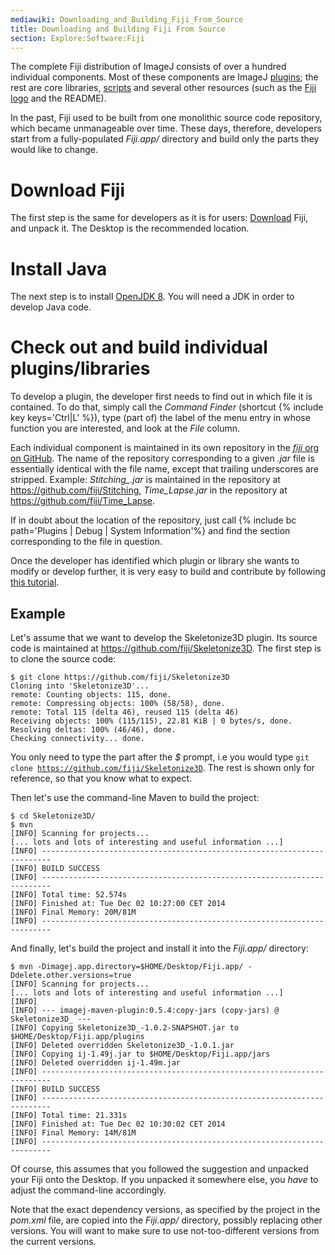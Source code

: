 ```yaml
---
mediawiki: Downloading_and_Building_Fiji_From_Source
title: Downloading and Building Fiji From Source
section: Explore:Software:Fiji
---
```



The complete Fiji distribution of ImageJ consists of over a hundred individual components. Most of these components are ImageJ [plugins](/plugins); the rest are core libraries, [scripts](/scripting) and several other resources (such as the [Fiji logo](_File_Fiji-icon.png) and the README).

In the past, Fiji used to be built from one monolithic source code repository, which became unmanageable over time. These days, therefore, developers start from a fully-populated *Fiji.app/* directory and build only the parts they would like to change.

# Download Fiji

The first step is the same for developers as it is for users: [Download](/downloads) Fiji, and unpack it. The Desktop is the recommended location.

# Install Java

The next step is to install [OpenJDK 8](https://adoptopenjdk.net/). You will need a JDK in order to develop Java code.

# Check out and build individual plugins/libraries

To develop a plugin, the developer first needs to find out in which file it is contained. To do that, simply call the *Command Finder* (shortcut {% include key keys='Ctrl|L' %}), type (part of) the label of the menu entry in whose function you are interested, and look at the *File* column.

Each individual component is maintained in its own repository in the [*fiji* org on GitHub](https://github.com/fiji/). The name of the repository corresponding to a given *.jar* file is essentially identical with the file name, except that trailing underscores are stripped. Example: *Stitching\_.jar* is maintained in the repository at <https://github.com/fiji/Stitching>, *Time\_Lapse.jar* in the repository at <https://github.com/fiji/Time_Lapse>.

If in doubt about the location of the repository, just call {% include bc path='Plugins | Debug | System Information'%} and find the section corresponding to the file in question.

Once the developer has identified which plugin or library she wants to modify or develop further, it is very easy to build and contribute by following [this tutorial](/develop/improving-the-code).

## Example

Let's assume that we want to develop the Skeletonize3D plugin. Its source code is maintained at <https://github.com/fiji/Skeletonize3D>. The first step is to clone the source code:

```shell
$ git clone https://github.com/fiji/Skeletonize3D
Cloning into 'Skeletonize3D'...
remote: Counting objects: 115, done.
remote: Compressing objects: 100% (58/58), done.
remote: Total 115 (delta 46), reused 115 (delta 46)
Receiving objects: 100% (115/115), 22.81 KiB | 0 bytes/s, done.
Resolving deltas: 100% (46/46), done.
Checking connectivity... done.
```

You only need to type the part after the *$* prompt, i.e you would type `git clone `[`https://github.com/fiji/Skeletonize3D`](https://github.com/fiji/Skeletonize3D). The rest is shown only for reference, so that you know what to expect.

Then let's use the command-line Maven to build the project:

```shell
$ cd Skeletonize3D/
$ mvn
[INFO] Scanning for projects...
[... lots and lots of interesting and useful information ...]
[INFO] ------------------------------------------------------------------------
[INFO] BUILD SUCCESS
[INFO] ------------------------------------------------------------------------
[INFO] Total time: 52.574s
[INFO] Finished at: Tue Dec 02 10:27:00 CET 2014
[INFO] Final Memory: 20M/81M
[INFO] ------------------------------------------------------------------------
```

And finally, let's build the project and install it into the *Fiji.app/* directory:

```shell
$ mvn -Dimagej.app.directory=$HOME/Desktop/Fiji.app/ -Ddelete.other.versions=true
[INFO] Scanning for projects...
[... lots and lots of interesting and useful information ...]
[INFO]
[INFO] --- imagej-maven-plugin:0.5.4:copy-jars (copy-jars) @ Skeletonize3D_ ---
[INFO] Copying Skeletonize3D_-1.0.2-SNAPSHOT.jar to $HOME/Desktop/Fiji.app/plugins
[INFO] Deleted overridden Skeletonize3D_-1.0.1.jar
[INFO] Copying ij-1.49j.jar to $HOME/Desktop/Fiji.app/jars
[INFO] Deleted overridden ij-1.49m.jar
[INFO] ------------------------------------------------------------------------
[INFO] BUILD SUCCESS
[INFO] ------------------------------------------------------------------------
[INFO] Total time: 21.331s
[INFO] Finished at: Tue Dec 02 10:30:02 CET 2014
[INFO] Final Memory: 14M/81M
[INFO] ------------------------------------------------------------------------
```

Of course, this assumes that you followed the suggestion and unpacked your Fiji onto the Desktop. If you unpacked it somewhere else, you *have* to adjust the command-line accordingly.

Note that the exact dependency versions, as specified by the project in the *pom.xml* file, are copied into the *Fiji.app/* directory, possibly replacing other versions. You will want to make sure to use not-too-different versions from the current versions.
